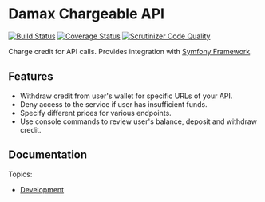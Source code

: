 # Damax Chargeable API

[![Build Status](https://travis-ci.org/lakiboy/damax-chargeable-api.svg?branch=master)](https://travis-ci.org/lakiboy/damax-chargeable-api) [![Coverage Status](https://coveralls.io/repos/lakiboy/damax-chargeable-api/badge.svg?branch=master&service=github)](https://coveralls.io/github/lakiboy/damax-chargeable-api?branch=master) [![Scrutinizer Code Quality](https://scrutinizer-ci.com/g/lakiboy/damax-chargeable-api/badges/quality-score.png?b=master)](https://scrutinizer-ci.com/g/lakiboy/damax-chargeable-api/?branch=master)

Charge credit for API calls. Provides integration with [Symfony Framework](https://github.com/symfony/symfony).

## Features

- Withdraw credit from user's wallet for specific URLs of your API.
- Deny access to the service if user has insufficient funds.
- Specify different prices for various endpoints.
- Use console commands to review user's balance, deposit and withdraw credit.  
  
## Documentation

Topics:

- [Development](doc/development.md)
